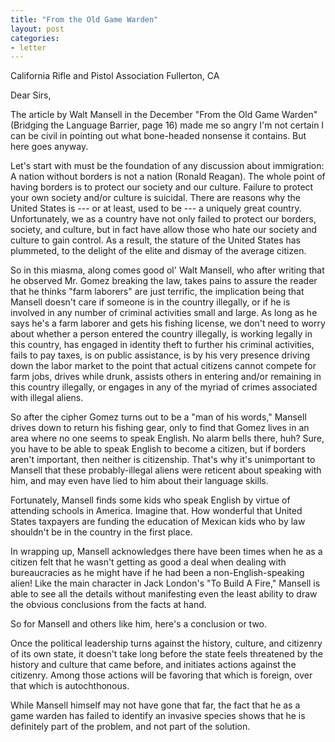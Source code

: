 ```yaml
---
title: "From the Old Game Warden"
layout: post
categories:
- letter
---
```


California Rifle and Pistol Association
Fullerton, CA

Dear Sirs,

The article by Walt Mansell in the December "From the Old Game Warden" (Bridging the Language Barrier, page 16) made me so angry I'm not certain I can be civil in pointing out what bone-headed nonsense it contains. But here goes anyway.

Let's start with must be the foundation of any discussion about immigration: A nation without borders is not a nation (Ronald Reagan). The whole point of having borders is to protect our society and our culture. Failure to protect your own society and/or culture is suicidal. There are reasons why the United States is --- or at least, used to be --- a uniquely great country. Unfortunately, we as a country have not only failed to protect our borders, society, and culture, but in fact have allow those who hate our society and culture to gain control. As a result, the stature of the United States has plummeted, to the delight of the elite and dismay of the average citizen.

So in this miasma, along comes good ol' Walt Mansell, who after writing that he observed Mr. Gomez breaking the law, takes pains to assure the reader that he thinks "farm laborers" are just terrific, the implication being that Mansell doesn't care if someone is in the country illegally, or if he is involved in any number of criminal activities small and large. As long as he says he's a farm laborer and gets his fishing license, we don't need to worry about whether a person entered the country illegally, is working legally in this country, has engaged in identity theft to further his criminal activities, fails to pay taxes, is on public assistance, is by his very presence driving down the labor market to the point that actual citizens cannot compete for farm jobs, drives while drunk, assists others in entering and/or remaining in this country illegally, or engages in any of the myriad of crimes associated with illegal aliens.

So after the cipher Gomez turns out to be a "man of his words," Mansell drives down to return his fishing gear, only to find that Gomez lives in an area where no one seems to speak English. No alarm bells there, huh? Sure, you have to be able to speak English to become a citizen, but if borders aren't important, then neither is citizenship. That's why it's unimportant to Mansell that these probably-illegal aliens were reticent about speaking with him, and may even have lied to him about their language skills.

Fortunately, Mansell finds some kids who speak English by virtue of attending schools in America. Imagine that. How wonderful that United States taxpayers are funding the education of Mexican kids who by law shouldn't be in the country in the first place.

In wrapping up, Mansell acknowledges there have been times when he as a citizen felt that he wasn't getting as good a deal when dealing with bureaucracies as he might have if he had been a non-English-speaking alien! Like the main character in Jack London's "To Build A Fire," Mansell is able to see all the details without manifesting even the least ability to draw the obvious conclusions from the facts at hand.

So for Mansell and others like him, here's a conclusion or two.

Once the political leadership turns against the history, culture, and citizenry of its own state, it doesn't take long before the state feels threatened by the history and culture that came before, and initiates actions against the citizenry. Among those actions will be favoring that which is foreign, over that which is autochthonous.

While Mansell himself may not have gone that far, the fact that he as a game warden has failed to identify an invasive species shows that he is definitely part of the problem, and not part of the solution.